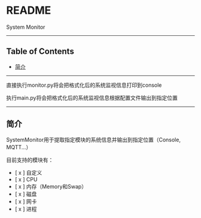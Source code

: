 # README

System Monitor

---

## Table of Contents

<!-- vim-markdown-toc GFM -->

* [简介](#简介)

<!-- vim-markdown-toc -->

---

直接执行monitor.py将会把格式化后的系统监视信息打印到console

执行main.py将会把格式化后的系统监视信息根据配置文件输出到指定位置

---

## 简介

SystemMonitor用于提取指定模块的系统信息并输出到指定位置（Console, MQTT...）

目前支持的模块有：

- [ x ] 自定义
- [ x ] CPU
- [ x ] 内存（Memory和Swap）
- [ x ] 磁盘
- [ x ] 网卡
- [ x ] 进程

